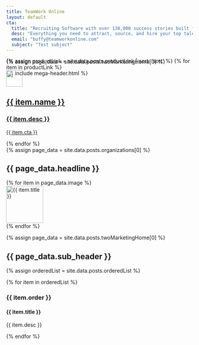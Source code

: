 ```yaml
---
title: TeamWork Online
layout: default
cta:
  title: "Recruiting Software with over 130,000 success stories built for Sports & Entertainment"
  desc: "Everything you need to attract, source, and hire your top talent at every size organization."
  email: "buffy@teamworkonline.com"
  subject: "Test subject"
---
```

{% assign page_data = site.data.posts.twoMarketingHome[0] %}

{% include mega-header.html %}

<section class="container mx-auto">

<div class="flex flex-wrap" style="margin-top: -4rem;">
{% assign productLink = site.data.posts.productLink | sort: 'sort' %}
{% for item in productLink %}
<a href="{{ item.url }}" class="text-decoration-none flex flex-column p2 col-12 md-col-4 wow fadeInUp" data-wow-delay="0.2s"  style="order:{{ item.orderOverride }};">
<div class="flex-auto px3 pt3 card-shadow bg-white"  >
<img src="{{ item.icon.url }}" style= "width: 44px;">
<h2 class="oswald black mb2">{{ item.name }}</h2>
<h3 class="oswald line-height-4 h4 mb3 regular black">{{ item.desc }}</h3>
</div>
<div class="flex-none p3 bg-white">
<p class="btn-two caps block oswald white bg-green semibold h6 px3 py1 my0 ltr-spacing-2">{{ item.cta }}</p>
</div>
</a>
{% endfor %}

</div>
</section>

<section class="pb4">
<div class="container mx-auto">
<div class="flex flex-wrap">
{% assign page_data = site.data.posts.organizations[0] %}
<div class="container mx-auto py4 my4 wow fadeInUp">
<h2 class="oswald line-height-1 h2 black caps mb4 center">{{ page_data.headline }}</h2>
<div class="px2 col-12 md-col-8 center mx-auto">
<div class="flex flex-wrap my3">
  {% for item in page_data.image %}
  <div class="col-6 md-col-3 center px2 mt2">
    <img class="inline-block mb1" src="{{ item.url }}" alt="{{ item.title }}" width="100" />
  </div>
  {% endfor %}
</div>
</div>
</div>

</div>
</div>
</section>

<section class="bg-white py4">
<div class="container mx-auto">

{% assign page_data = site.data.posts.twoMarketingHome[0] %}

<h2 class="oswald line-height-4 h2 regular black center">{{ page_data.sub_header }}</h2>
<div class="px2 mt4 clearfix">
<div class="md-flex flex-auto">

{% assign orderedList = site.data.posts.orderedList %}

{% for item in orderedList %}

<div class="sm-col-12 md-col-3 px2 wow fadeInUp" data-wow-delay="0.1s" style="order:{{ item.order }}">
<h3 class="oswold black h3 bold mb2">{{ item.order }}</h3>
<h4 class="oswold black h4 my0 bold">{{ item.title }}</h4>
<p class="mb4 oswold black h5 regular">{{ item.desc }}</p>
</div>

{% endfor %}

</div>
</div>
<!-- </section> -->
